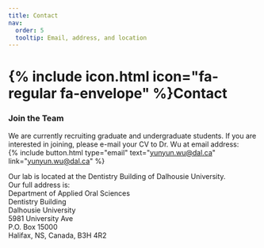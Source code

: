 ```yaml
---
title: Contact
nav:
  order: 5
  tooltip: Email, address, and location
---
```


# {% include icon.html icon="fa-regular fa-envelope" %}Contact

### Join the Team

We are currently recruiting graduate and undergraduate students. If you are interested in joining, please e-mail your CV to Dr. Wu at email address: <br>
{%
  include button.html
  type="email"
  text="yunyun.wu@dal.ca"
  link="yunyun.wu@dal.ca"
%}

Our lab is located at the Dentistry Building of Dalhousie University. <br>
Our full address is: <br>
Department of Applied Oral Sciences <br>
Dentistry Building <br>
Dalhousie University <br>
5981 University Ave <br>
P.O. Box 15000 <br>
Halifax, NS, Canada, B3H 4R2 <br>
